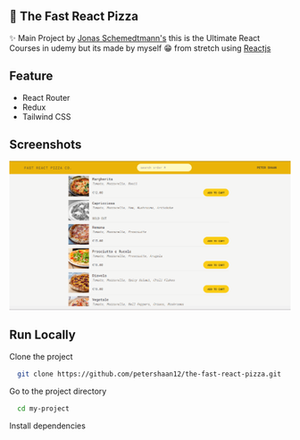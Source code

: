 ## 🍕 The Fast React Pizza

✨ Main Project by <a href="https://github.com/jonasschmedtmann" target="_blank">Jonas Schemedtmann's</a> this is the Ultimate React Courses in udemy but its made by myself 😁 from stretch using <a href="https://react.dev/" target="_blank">Reactjs</a>

## Feature

- React Router
- Redux
- Tailwind CSS

## Screenshots

![App Screenshot](https://raw.githubusercontent.com/petershaan12/the-fast-react-pizza/main/public/screenshoot.png)

## Run Locally

Clone the project

```bash
  git clone https://github.com/petershaan12/the-fast-react-pizza.git
```

Go to the project directory

```bash
  cd my-project
```

Install dependencies
